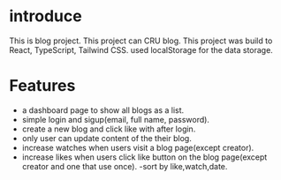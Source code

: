 # introduce

This is blog project.
This project can CRU blog.
This project was build to React, TypeScript, Tailwind CSS.
used localStorage for the data storage.

# Features

- a dashboard page to show all blogs as a list.
- simple login and sigup(email, full name, password).
- create a new blog and click like with after login.
- only user can update content of the their blog.
- increase watches when users visit a blog page(except creator).
- increase likes when users click like button on the blog page(except creator and one that use once).
  -sort by like,watch,date.
